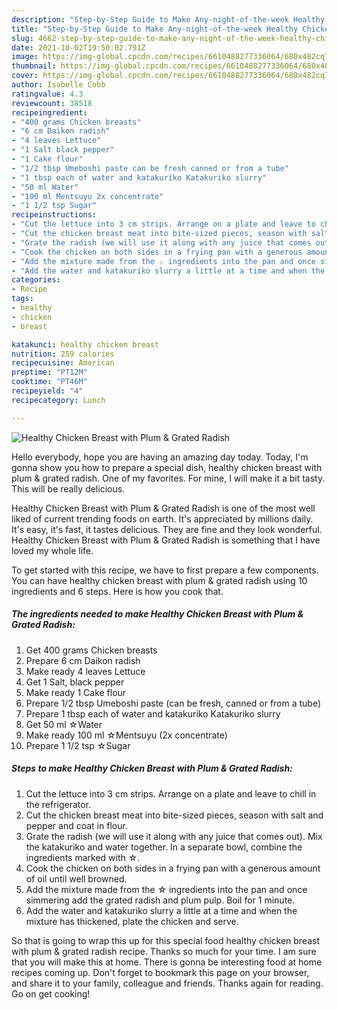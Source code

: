 ```yaml
---
description: "Step-by-Step Guide to Make Any-night-of-the-week Healthy Chicken Breast with Plum &amp;amp; Grated Radish"
title: "Step-by-Step Guide to Make Any-night-of-the-week Healthy Chicken Breast with Plum &amp;amp; Grated Radish"
slug: 4662-step-by-step-guide-to-make-any-night-of-the-week-healthy-chicken-breast-with-plum-and-amp-grated-radish
date: 2021-10-02T19:50:02.791Z
image: https://img-global.cpcdn.com/recipes/6610488277336064/680x482cq70/healthy-chicken-breast-with-plum-grated-radish-recipe-main-photo.jpg
thumbnail: https://img-global.cpcdn.com/recipes/6610488277336064/680x482cq70/healthy-chicken-breast-with-plum-grated-radish-recipe-main-photo.jpg
cover: https://img-global.cpcdn.com/recipes/6610488277336064/680x482cq70/healthy-chicken-breast-with-plum-grated-radish-recipe-main-photo.jpg
author: Isabelle Cobb
ratingvalue: 4.3
reviewcount: 38518
recipeingredient:
- "400 grams Chicken breasts"
- "6 cm Daikon radish"
- "4 leaves Lettuce"
- "1 Salt black pepper"
- "1 Cake flour"
- "1/2 tbsp Umeboshi paste can be fresh canned or from a tube"
- "1 tbsp each of water and katakuriko Katakuriko slurry"
- "50 ml Water"
- "100 ml Mentsuyu 2x concentrate"
- "1 1/2 tsp Sugar"
recipeinstructions:
- "Cut the lettuce into 3 cm strips. Arrange on a plate and leave to chill in the refrigerator."
- "Cut the chicken breast meat into bite-sized pieces, season with salt and pepper and coat in flour."
- "Grate the radish (we will use it along with any juice that comes out). Mix the katakuriko and water together. In a separate bowl, combine the ingredients marked with ☆."
- "Cook the chicken on both sides in a frying pan with a generous amount of oil until well browned."
- "Add the mixture made from the ☆ ingredients into the pan and once simmering add the grated radish and plum pulp. Boil for 1 minute."
- "Add the water and katakuriko slurry a little at a time and when the mixture has thickened, plate the chicken and serve."
categories:
- Recipe
tags:
- healthy
- chicken
- breast

katakunci: healthy chicken breast 
nutrition: 259 calories
recipecuisine: American
preptime: "PT12M"
cooktime: "PT46M"
recipeyield: "4"
recipecategory: Lunch

---
```



![Healthy Chicken Breast with Plum &amp; Grated Radish](https://img-global.cpcdn.com/recipes/6610488277336064/680x482cq70/healthy-chicken-breast-with-plum-grated-radish-recipe-main-photo.jpg)

Hello everybody, hope you are having an amazing day today. Today, I'm gonna show you how to prepare a special dish, healthy chicken breast with plum &amp; grated radish. One of my favorites. For mine, I will make it a bit tasty. This will be really delicious.

Healthy Chicken Breast with Plum &amp; Grated Radish is one of the most well liked of current trending foods on earth. It's appreciated by millions daily. It's easy, it's fast, it tastes delicious. They are fine and they look wonderful. Healthy Chicken Breast with Plum &amp; Grated Radish is something that I have loved my whole life.




To get started with this recipe, we have to first prepare a few components. You can have healthy chicken breast with plum &amp; grated radish using 10 ingredients and 6 steps. Here is how you cook that.

<!--inarticleads1-->

##### The ingredients needed to make Healthy Chicken Breast with Plum &amp; Grated Radish:

1. Get 400 grams Chicken breasts
1. Prepare 6 cm Daikon radish
1. Make ready 4 leaves Lettuce
1. Get 1 Salt, black pepper
1. Make ready 1 Cake flour
1. Prepare 1/2 tbsp Umeboshi paste (can be fresh, canned or from a tube)
1. Prepare 1 tbsp each of water and katakuriko Katakuriko slurry
1. Get 50 ml ☆Water
1. Make ready 100 ml ☆Mentsuyu (2x concentrate)
1. Prepare 1 1/2 tsp ☆Sugar




<!--inarticleads2-->

##### Steps to make Healthy Chicken Breast with Plum &amp; Grated Radish:

1. Cut the lettuce into 3 cm strips. Arrange on a plate and leave to chill in the refrigerator.
1. Cut the chicken breast meat into bite-sized pieces, season with salt and pepper and coat in flour.
1. Grate the radish (we will use it along with any juice that comes out). Mix the katakuriko and water together. In a separate bowl, combine the ingredients marked with ☆.
1. Cook the chicken on both sides in a frying pan with a generous amount of oil until well browned.
1. Add the mixture made from the ☆ ingredients into the pan and once simmering add the grated radish and plum pulp. Boil for 1 minute.
1. Add the water and katakuriko slurry a little at a time and when the mixture has thickened, plate the chicken and serve.




So that is going to wrap this up for this special food healthy chicken breast with plum &amp; grated radish recipe. Thanks so much for your time. I am sure that you will make this at home. There is gonna be interesting food at home recipes coming up. Don't forget to bookmark this page on your browser, and share it to your family, colleague and friends. Thanks again for reading. Go on get cooking!

